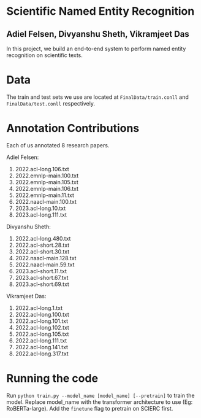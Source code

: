 # Scientific Named Entity Recognition
## Adiel Felsen, Divyanshu Sheth, Vikramjeet Das

In this project, we build an end-to-end system to perform named entity recognition on scientific texts.

# Data
The train and test sets we use are located at `FinalData/train.conll` and `FinalData/test.conll` respectively.

# Annotation Contributions
Each of us annotated 8 research papers.

Adiel Felsen: 
1. 2022.acl-long.106.txt
2. 2022.emnlp-main.100.txt
3. 2022.emnlp-main.105.txt
4. 2022.emnlp-main.106.txt
5. 2022.emnlp-main.11.txt
6. 2022.naacl-main.100.txt
7. 2023.acl-long.10.txt
8. 2023.acl-long.111.txt

Divyanshu Sheth:
1. 2022.acl-long.480.txt
2. 2022.acl-short.28.txt
3. 2022.acl-short.30.txt
4. 2022.naacl-main.128.txt
5. 2022.naacl-main.59.txt
6. 2023.acl-short.11.txt
7. 2023.acl-short.67.txt
8. 2023.acl-short.69.txt

Vikramjeet Das:
1. 2022.acl-long.1.txt
2. 2022.acl-long.100.txt
3. 2022.acl-long.101.txt
4. 2022.acl-long.102.txt
5. 2022.acl-long.105.txt
6. 2022.acl-long.111.txt
7. 2022.acl-long.141.txt
8. 2022.acl-long.317.txt


# Running the code
Run `python train.py --model_name [model_name] [--pretrain]` to train the model. Replace model_name with the transformer architecture to use (Eg: RoBERTa-large). Add the `finetune` flag to pretrain on SCIERC first.

